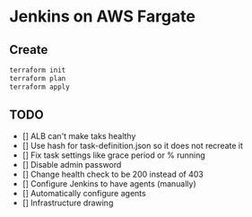 # Jenkins on AWS Fargate

## Create

```bash
terraform init
terraform plan
terraform apply
```

## TODO

- [] ALB can't make taks healthy
- [] Use hash for task-definition.json so it does not recreate it
- [] Fix task settings like grace period or % running
- [] Disable admin password
- [] Change health check to be 200 instead of 403
- [] Configure Jenkins to have agents (manually)
- [] Automatically configure agents
- [] Infrastructure drawing